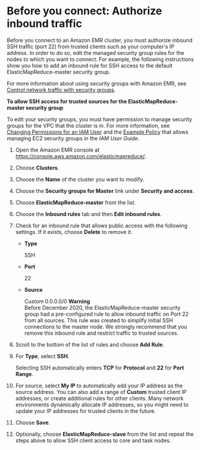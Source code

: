 # Before you connect: Authorize inbound traffic<a name="emr-connect-ssh-prereqs"></a>

Before you connect to an Amazon EMR cluster, you must authorize inbound SSH traffic \(port 22\) from trusted clients such as your computer's IP address\. In order to do so, edit the managed security group rules for the nodes to which you want to connect\. For example, the following instructions show you how to add an inbound rule for SSH access to the default ElasticMapReduce\-master security group\.

For more information about using security groups with Amazon EMR, see [Control network traffic with security groups](emr-security-groups.md)\.

**To allow SSH access for trusted sources for the ElasticMapReduce\-master security group**

To edit your security groups, you must have permission to manage security groups for the VPC that the cluster is in\. For more information, see [Changing Permissions for an IAM User](https://docs.aws.amazon.com/IAM/latest/UserGuide/id_users_change-permissions.html) and the [Example Policy](https://docs.aws.amazon.com/IAM/latest/UserGuide/reference_policies_examples_ec2_securitygroups-vpc.html) that allows managing EC2 security groups in the *IAM User Guide*\.

1. Open the Amazon EMR console at [https://console\.aws\.amazon\.com/elasticmapreduce/](https://console.aws.amazon.com/elasticmapreduce/)\.

1. Choose **Clusters**\.

1. Choose the **Name** of the cluster you want to modify\.

1. Choose the **Security groups for Master** link under **Security and access**\.

1. Choose **ElasticMapReduce\-master** from the list\.

1. Choose the **Inbound rules** tab and then **Edit inbound rules**\.

1. Check for an inbound rule that allows public access with the following settings\. If it exists, choose **Delete** to remove it\.
   + **Type**

     SSH
   + **Port**

     22
   + **Source**

     Custom 0\.0\.0\.0/0
**Warning**  
Before December 2020, the ElasticMapReduce\-master security group had a pre\-configured rule to allow inbound traffic on Port 22 from all sources\. This rule was created to simplify initial SSH connections to the master node\. We strongly recommend that you remove this inbound rule and restrict traffic to trusted sources\.

1. Scroll to the bottom of the list of rules and choose **Add Rule**\.

1. For **Type**, select **SSH**\.

   Selecting SSH automatically enters **TCP** for **Protocol** and **22** for **Port Range**\.

1. For source, select **My IP** to automatically add your IP address as the source address\. You can also add a range of **Custom** trusted client IP addresses, or create additional rules for other clients\. Many network environments dynamically allocate IP addresses, so you might need to update your IP addresses for trusted clients in the future\.

1. Choose **Save**\.

1. Optionally, choose **ElasticMapReduce\-slave** from the list and repeat the steps above to allow SSH client access to core and task nodes\.